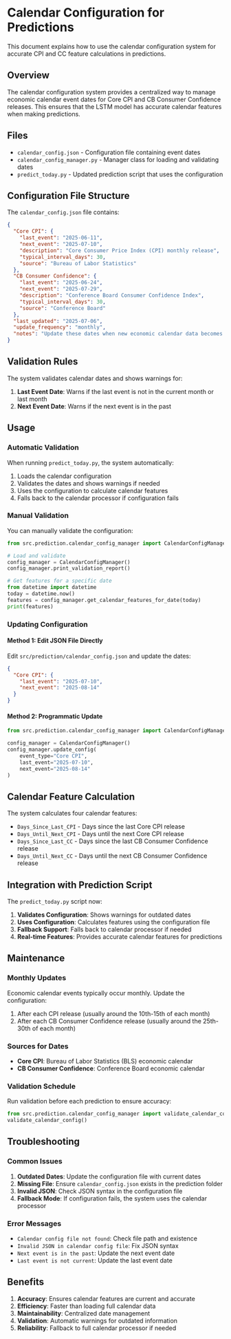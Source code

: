 # Calendar Configuration for Predictions

This document explains how to use the calendar configuration system for accurate CPI and CC feature calculations in predictions.

## Overview

The calendar configuration system provides a centralized way to manage economic calendar event dates for Core CPI and CB Consumer Confidence releases. This ensures that the LSTM model has accurate calendar features when making predictions.

## Files

- `calendar_config.json` - Configuration file containing event dates
- `calendar_config_manager.py` - Manager class for loading and validating dates
- `predict_today.py` - Updated prediction script that uses the configuration

## Configuration File Structure

The `calendar_config.json` file contains:

```json
{
  "Core CPI": {
    "last_event": "2025-06-11",
    "next_event": "2025-07-10",
    "description": "Core Consumer Price Index (CPI) monthly release",
    "typical_interval_days": 30,
    "source": "Bureau of Labor Statistics"
  },
  "CB Consumer Confidence": {
    "last_event": "2025-06-24",
    "next_event": "2025-07-29",
    "description": "Conference Board Consumer Confidence Index",
    "typical_interval_days": 30,
    "source": "Conference Board"
  },
  "last_updated": "2025-07-06",
  "update_frequency": "monthly",
  "notes": "Update these dates when new economic calendar data becomes available."
}
```

## Validation Rules

The system validates calendar dates and shows warnings for:

1. **Last Event Date**: Warns if the last event is not in the current month or last month
2. **Next Event Date**: Warns if the next event is in the past

## Usage

### Automatic Validation

When running `predict_today.py`, the system automatically:

1. Loads the calendar configuration
2. Validates the dates and shows warnings if needed
3. Uses the configuration to calculate calendar features
4. Falls back to the calendar processor if configuration fails

### Manual Validation

You can manually validate the configuration:

```python
from src.prediction.calendar_config_manager import CalendarConfigManager

# Load and validate
config_manager = CalendarConfigManager()
config_manager.print_validation_report()

# Get features for a specific date
from datetime import datetime
today = datetime.now()
features = config_manager.get_calendar_features_for_date(today)
print(features)
```

### Updating Configuration

#### Method 1: Edit JSON File Directly

Edit `src/prediction/calendar_config.json` and update the dates:

```json
{
  "Core CPI": {
    "last_event": "2025-07-10",
    "next_event": "2025-08-14"
  }
}
```

#### Method 2: Programmatic Update

```python
from src.prediction.calendar_config_manager import CalendarConfigManager

config_manager = CalendarConfigManager()
config_manager.update_config(
    event_type="Core CPI",
    last_event="2025-07-10",
    next_event="2025-08-14"
)
```

## Calendar Feature Calculation

The system calculates four calendar features:

- `Days_Since_Last_CPI` - Days since the last Core CPI release
- `Days_Until_Next_CPI` - Days until the next Core CPI release
- `Days_Since_Last_CC` - Days since the last CB Consumer Confidence release
- `Days_Until_Next_CC` - Days until the next CB Consumer Confidence release

## Integration with Prediction Script

The `predict_today.py` script now:

1. **Validates Configuration**: Shows warnings for outdated dates
2. **Uses Configuration**: Calculates features using the configuration file
3. **Fallback Support**: Falls back to calendar processor if needed
4. **Real-time Features**: Provides accurate calendar features for predictions

## Maintenance

### Monthly Updates

Economic calendar events typically occur monthly. Update the configuration:

1. After each CPI release (usually around the 10th-15th of each month)
2. After each CB Consumer Confidence release (usually around the 25th-30th of each month)

### Sources for Dates

- **Core CPI**: Bureau of Labor Statistics (BLS) economic calendar
- **CB Consumer Confidence**: Conference Board economic calendar

### Validation Schedule

Run validation before each prediction to ensure accuracy:

```python
from src.prediction.calendar_config_manager import validate_calendar_config
validate_calendar_config()
```

## Troubleshooting

### Common Issues

1. **Outdated Dates**: Update the configuration file with current dates
2. **Missing File**: Ensure `calendar_config.json` exists in the prediction folder
3. **Invalid JSON**: Check JSON syntax in the configuration file
4. **Fallback Mode**: If configuration fails, the system uses the calendar processor

### Error Messages

- `Calendar config file not found`: Check file path and existence
- `Invalid JSON in calendar config file`: Fix JSON syntax
- `Next event is in the past`: Update the next event date
- `Last event is not current`: Update the last event date

## Benefits

1. **Accuracy**: Ensures calendar features are current and accurate
2. **Efficiency**: Faster than loading full calendar data
3. **Maintainability**: Centralized date management
4. **Validation**: Automatic warnings for outdated information
5. **Reliability**: Fallback to full calendar processor if needed 